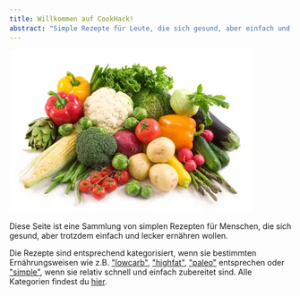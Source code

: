 ```yaml
---
title: Willkommen auf CookHack!
abstract: "Simple Rezepte für Leute, die sich gesund, aber einfach und lecker ernähren wollen."
---
```


![](img/food.webp)

Diese Seite ist eine Sammlung von simplen Rezepten für Menschen, die sich gesund, aber trotzdem einfach und lecker ernähren wollen.

Die Rezepte sind entsprechend kategorisiert, wenn sie bestimmten Ernährungsweisen wie z.B. ["lowcarb"](tags/lowcarb/), ["highfat"](tags/highfat/), ["paleo"](tags/paleo/) entsprechen oder ["simple"](tags/simple/), wenn sie relativ schnell und einfach zubereitet sind. Alle Kategorien findest du [hier](tags/).
